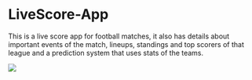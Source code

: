 # LiveScore-App
This is a live score app for football matches, it also has details about important events of the match, lineups, standings and top scorers of that league and
a prediction system that uses stats of the teams.

<img src="https://user-images.githubusercontent.com/94893130/223079089-00c41527-50b4-4503-8bb4-fbc12efb9315.gif" width="%25" height="%25"/>

